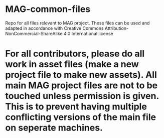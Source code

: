 # MAG-common-files
Repo for all files relevant to MAG project.
These files can be used and adapted in accordance with Creative Commons Attribution-NonCommercial-ShareAlike 4.0 International license

# For all contributors, please do all work in asset files (make a new project file to make new assets). All main MAG project files are not to be touched unless permission is given. This is to prevent having multiple conflicting versions of the main file on seperate machines.
